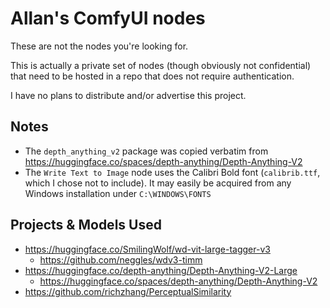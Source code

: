 # Allan's ComfyUI nodes

These are not the nodes you're looking for.

This is actually a private set of nodes (though obviously not confidential) that need to be hosted in a repo that does not require authentication.

I have no plans to distribute and/or advertise this project.

## Notes

* The `depth_anything_v2` package was copied verbatim from https://huggingface.co/spaces/depth-anything/Depth-Anything-V2
* The `Write Text to Image` node uses the Calibri Bold font (`calibrib.ttf`, which I chose not to include). It may easily be acquired from any Windows installation under `C:\WINDOWS\FONTS`

## Projects & Models Used

* https://huggingface.co/SmilingWolf/wd-vit-large-tagger-v3
   * https://github.com/neggles/wdv3-timm
* https://huggingface.co/depth-anything/Depth-Anything-V2-Large
   * https://huggingface.co/spaces/depth-anything/Depth-Anything-V2
* https://github.com/richzhang/PerceptualSimilarity
